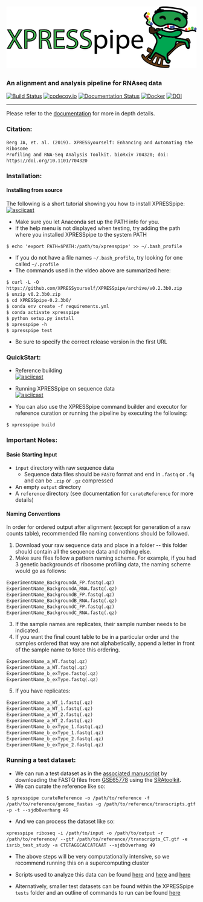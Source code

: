 # ![XPRESSpipe](https://raw.githubusercontent.com/XPRESSyourself/XPRESSpipe/master/docs/content/xpresspipe.png)


### An alignment and analysis pipeline for RNAseq data

[![Build Status](https://travis-ci.org/XPRESSyourself/XPRESSpipe.svg?branch=master)](https://travis-ci.org/XPRESSyourself/XPRESSpipe)
[![codecov.io](https://codecov.io/gh/XPRESSyourself/XPRESSpipe/XPRESSpipe.svg?branch=master)](https://codecov.io/gh/XPRESSyourself/XPRESSpipe)
[![Documentation Status](https://readthedocs.org/projects/xpresspipe/badge/?version=latest)](https://xpresspipe.readthedocs.io/en/latest/?badge=latest)
[![Docker](https://img.shields.io/static/v1.svg?label=docker&message=dowload&color=informational)](https://cloud.docker.com/repository/docker/jordanberg/xpresspipe/general)
[![DOI](https://zenodo.org/badge/170939943.svg)](https://zenodo.org/badge/latestdoi/170939943)

-----
Please refer to the [documentation](https://xpresspipe.readthedocs.io/en/latest/?badge=latest) for more in depth details.

### Citation:    
```
Berg JA, et. al. (2019). XPRESSyourself: Enhancing and Automating the Ribosome
Profiling and RNA-Seq Analysis Toolkit. bioRxiv 704320; doi: https://doi.org/10.1101/704320
```

### Installation:   
#### Installing from source
The following is a short tutorial showing you how to install XPRESSpipe:   
[![asciicast](https://asciinema.org/a/262192.svg)](https://asciinema.org/a/262192?speed=4)

- Make sure you let Anaconda set up the PATH info for you.
- If the help menu is not displayed when testing, try adding the path where you installed XPRESSpipe to the system PATH
```
$ echo 'export PATH=$PATH:/path/to/xpresspipe' >> ~/.bash_profile
```
- If you do not have a file names `~/.bash_profile`, try looking for one called `~/.profile`
- The commands used in the video above are summarized here:
```
$ curl -L -O https://github.com/XPRESSyourself/XPRESSpipe/archive/v0.2.3b0.zip
$ unzip v0.2.3b0.zip
$ cd XPRESSpipe-0.2.3b0/
$ conda env create -f requirements.yml
$ conda activate xpresspipe
$ python setup.py install
$ xpresspipe -h
$ xpresspipe test
```
- Be sure to specify the correct release version in the first URL

### QuickStart:   
- Reference building   
[![asciicast](https://asciinema.org/a/256340.svg)](https://asciinema.org/a/256340?speed=4)

- Running XPRESSpipe on sequence data   
[![asciicast](https://asciinema.org/a/256343.svg)](https://asciinema.org/a/256343?speed=4)

- You can also use the XPRESSpipe command builder and executor for reference curation or running the pipeline by executing the following:
```
$ xpresspipe build
```


### Important Notes:    
#### Basic Starting Input
- `input` directory with raw sequence data
  - Sequence data files should be `FASTQ` format and end in `.fastq` or `.fq` and can be `.zip` or `.gz` compressed
- An empty `output` directory
- A `reference` directory (see documentation for `curateReference` for more details)

#### Naming Conventions
In order for ordered output after alignment (except for generation of a raw counts table), recommended file naming conventions should be followed.

1. Download your raw sequence data and place in a folder -- this folder should contain all the sequence data and nothing else.
2. Make sure files follow a pattern naming scheme. For example, if you had 3 genetic backgrounds of ribosome profiling data, the naming scheme would go as follows:
```
ExperimentName_BackgroundA_FP.fastq(.qz)
ExperimentName_BackgroundA_RNA.fastq(.qz)
ExperimentName_BackgroundB_FP.fastq(.qz)
ExperimentName_BackgroundB_RNA.fastq(.qz)
ExperimentName_BackgroundC_FP.fastq(.qz)
ExperimentName_BackgroundC_RNA.fastq(.qz)
```
3. If the sample names are replicates, their sample number needs to be indicated.
4. If you want the final count table to be in a particular order and the samples ordered that way are not alphabetically, append a letter in front of the sample name to force this ordering.
```
ExperimentName_a_WT.fastq(.qz)
ExperimentName_a_WT.fastq(.qz)
ExperimentName_b_exType.fastq(.qz)
ExperimentName_b_exType.fastq(.qz)
```
5. If you have replicates:
```
ExperimentName_a_WT_1.fastq(.qz)
ExperimentName_a_WT_1.fastq(.qz)
ExperimentName_a_WT_2.fastq(.qz)
ExperimentName_a_WT_2.fastq(.qz)
ExperimentName_b_exType_1.fastq(.qz)
ExperimentName_b_exType_1.fastq(.qz)
ExperimentName_b_exType_2.fastq(.qz)
ExperimentName_b_exType_2.fastq(.qz)
```


### Running a test dataset:
- We can run a test dataset as in the [associated manuscript](https://www.biorxiv.org/content/10.1101/704320v1) by downloading the FASTQ files from [GSE65778](https://www.ncbi.nlm.nih.gov/geo/query/acc.cgi?acc=GSE65778) using the [SRAtoolkit](https://www.biostars.org/p/111040/).
- We can curate the reference like so:
```
$ xpresspipe curateReference -o /path/to/reference -f /path/to/reference/genome_fastas -g /path/to/reference/transcripts.gtf -p -t --sjdbOverhang 49
```
- And we can process the dataset like so:
```
xpresspipe riboseq -i /path/to/input -o /path/to/output -r /path/to/reference/ --gtf /path/to/reference//transcripts_CT.gtf -e isrib_test_study -a CTGTAGGCACCATCAAT --sjdbOverhang 49
```
- The above steps will be very computationally intensive, so we recommend running this on a supercomputing cluster
- Scripts used to analyze this data can be found [here](https://github.com/XPRESSyourself/xpressyourself_manuscript/blob/master/isrib_analysis/isrib_analysis.py) and [here](https://github.com/XPRESSyourself/xpressyourself_manuscript/blob/master/isrib_analysis/isrib_de/run_de.sh) and [here](https://github.com/XPRESSyourself/xpressyourself_manuscript/blob/master/isrib_analysis/isrib_de/isrib_de_analysis.py)

- Alternatively, smaller test datasets can be found within the XPRESSpipe `tests` folder and an outline of commands to run can be found [here](https://github.com/XPRESSyourself/XPRESSpipe/blob/master/tests/test_pipelines.py)
